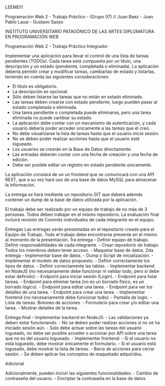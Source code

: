 LEEME!!!

Programación Web 2 - Trabajo Práctico - (Grupo 07) // Juan Baez - Juan Pablo Lausi - Gustavo Sasso

INSTITUTO UNIVERSITARIO PATAGÓNICO DE LAS ARTES
DIPLOMATURA EN PROGRAMACIÓN WEB

Programación Web 2 - Trabajo Práctico Integrador

Implementar una aplicación para llevar el control de una lista de tareas pendientes (TODOs). Cada tarea está compuesta por un título, una descripción y un estado (pendiente, completada o eliminada). La aplicación debería permitir crear y modificar tareas, cambiarlas de estado y listarlas, teniendo en cuenta las siguientes consideraciones:
- El título es obligatorio.
- La descripción es opcional.
- Sólo deben listarse las tareas que no están en estado eliminado.
- Las tareas deben crearse con estado pendiente, luego pueden pasar al estado completada o eliminada.
- Una tarea pendiente o completada puede eliminarse, pero una tarea eliminada no puede cambiar su estado.
- La aplicación debe contar con un mecanismo de autenticación, y cada usuario debería poder acceder únicamente a las tareas que él creó.
- No debe visualizarse la lista de tareas hasta que el usuario inicie sesión.
- No se deben poder realizar acciones hasta que el usuario esté logueado.
- Los usuarios se crearán en la Base de Datos directamente.
- Las entradas deberán contar con una fecha de creación y una fecha de edición.
- Debe ser posible editar un registro en estado pendiente únicamente.

La aplicación constará de un un frontend que se comunicará con una API REST, que a su vez hará uso de una base de datos MySQL para almacenar la información.

La entrega se hará mediante un repositorio GIT que deberá además contener un dump de la base de datos utilizada por la aplicación.

El trabajo debe ser realizado por un equipo de trabajo de no más de 3 personas. Todos deben trabajar en el mismo repositorio. La evaluación final incluirá revisión de Commits individuales de cada integrante en el equipo.

Entregas
Las entregas serán presentadas en el repositorio creado para el Equipo de Trabajo. Todo el trabajo debe encontrarse presente en el mismo al momento de la presentación.
1ra entrega
    - Definir equipo de trabajo. Definir responsabilidades de cada integrante.
    - Crear repositorio de trabajo. Todos los miembros deben tener acceso.
    - Maquetar base de datos.
2da entrega
    - Implementar base de datos.
        - Dump o Script de inicialización.
        - Implementar el modelo de datos propuesto.
        - Definir correctamente los tipos de datos.
        - Definir correctamente las tablas.
    - Implementar backend en NodeJS (no necesariamente debe funcionar ni validar todo, pero sí debe estar definido):
        - Endpoint para iniciar sesión (Login).
        - Endpoint para listar tareas.
        - Endpoint para eliminar tarea (no es un borrado físico, es un borrado lógico).
        - Endpoint para editar una tarea.
        - Endpoint para ver los detalles de una tarea.
        - Endpoint para crear una tarea.
    - Implementar frontend (no necesariamente debe funcionar todo):
        - Pantalla de login.
        - Lista de tareas. Botones de acciones.
        - Formulario para crear y/o editar una tarea.
        - Mostrar detalles de la tarea.

Entrega final
    - Implementar backend en NodeJS:
        - Las validaciones ya deben estar funcionando.
        - No se deben poder realizar acciones si no se ha iniciado sesión aún.
        - Solo debe actuar sobre las tareas del usuario logueado, no debe ser posible acceder o accionar por API sobre una tarea que no es del usuario logueado.
    - Implementar frontend:
        - Si el usuario no está logueado, debe mostrar únicamente el formulario.
        - Si el usuario está logueado, debe mostrar la lista de tareas.
        - Barra de acciones para cerrar sesión.
        - Se deben aplicar los conceptos de maquetado adquiridos.

Adicional

Adicionalmente, pueden incluir las siguientes funcionalidades:
    - Cambio de contraseña del usuario.
    - Encriptar la contraseña en la base de datos.
